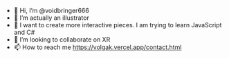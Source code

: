 - 👋 Hi, I’m @voidbringer666
- 👀 I’m actually an illustrator
- 🌱 I want to create more interactive pieces. I am trying to learn JavaScript and C#
- 💞️ I’m looking to collaborate on XR
- 📫 How to reach me https://volgak.vercel.app/contact.html

<!---
voidbringer666/voidbringer666 is a ✨ special ✨ repository because its `README.md` (this file) appears on your GitHub profile.
You can click the Preview link to take a look at your changes.
--->
